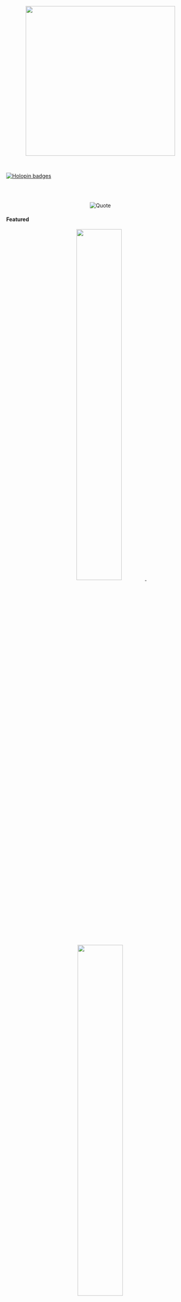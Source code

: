 <p align="center">
  <img src="https://github.com/user-attachments/assets/64af9c40-9486-4199-8e41-5fd906a0bebc" width="400" />
</p>

<br/>

[![Holopin badges](https://holopin.me/abhineshjha)](https://holopin.io/@abhineshjha)

<br/>
<br/>

<p align="center">
  <img src="https://quotes-github-readme.vercel.app/api?type=horizontal&theme=monokai" alt="Quote" />
</p>

#### Featured

<p align="center">
  <a href="https://github.com/Abhineshhh/Peerlink">
    <img width='49%' src="https://github-readme-stats.vercel.app/api/pin/?username=Abhineshhh&repo=Peerlink&border_color=02D892&bg_color=0D1117&title_color=C9D1D9&text_color=8B949E&icon_color=02D892" />
  </a>
  <span>&nbsp;</span>
  <a href="https://github.com/Abhineshhh/Multithreaded-Webserver">
    <img width='49%' src="https://github-readme-stats.vercel.app/api/pin/?username=Abhineshhh&repo=Multithreaded-Webserver&border_color=02D892&bg_color=0D1117&title_color=C9D1D9&text_color=8B949E&icon_color=02D892" />
  </a>
</p>

